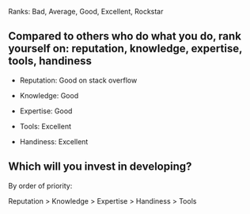 Ranks: Bad, Average, Good, Excellent, Rockstar
## Compared to others who do what you do, rank yourself on: reputation, knowledge, expertise, tools, handiness ##

- Reputation: Good on stack overflow

- Knowledge: Good

- Expertise: Good

- Tools: Excellent

- Handiness: Excellent

## Which will you invest in developing? ##

By order of priority:

Reputation > Knowledge > Expertise > Handiness > Tools
